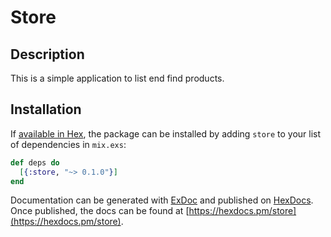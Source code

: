 # Store

## Description

This is a simple application to list end find products.


## Installation

If [available in Hex](https://hex.pm/docs/publish), the package can be installed
by adding `store` to your list of dependencies in `mix.exs`:

```elixir
def deps do
  [{:store, "~> 0.1.0"}]
end
```

Documentation can be generated with [ExDoc](https://github.com/elixir-lang/ex_doc)
and published on [HexDocs](https://hexdocs.pm). Once published, the docs can
be found at [https://hexdocs.pm/store](https://hexdocs.pm/store).
